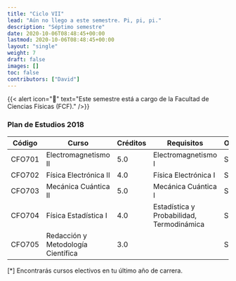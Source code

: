 ```yaml
---
title: "Ciclo VII"
lead: "Aún no llego a este semestre. Pi, pi, pi."
description: "Séptimo semestre"
date: 2020-10-06T08:48:45+00:00
lastmod: 2020-10-06T08:48:45+00:00
layout: "single"
weight: 7
draft: false
images: []
toc: false
contributors: ["David"]
---
```


{{< alert icon="🚨" text="Este semestre está a cargo de la Facultad de Ciencias Físicas (FCF)." />}}

### Plan de Estudios 2018

| Código | Curso | Créditos | Requisitos | Obligatorio\* |
| --- | --- | --- | --- | --- |
| CFO701 | Electromagnetismo II | 5.0 | Electromagnetismo I | Sí |
| CFO702 | Física Electrónica II | 4.0 | Física Electrónica I | Sí |
| CFO703 | Mecánica Cuántica II | 5.0 | Mecánica Cuántica I | Sí |
| CFO704 | Física Estadística I | 4.0 | Estadística y Probabilidad, Termodinámica | Sí |
| CFO705 | Redacción y Metodología Científica | 3.0 |  | Sí |

[*] Encontrarás cursos electivos en tu último año de carrera.
